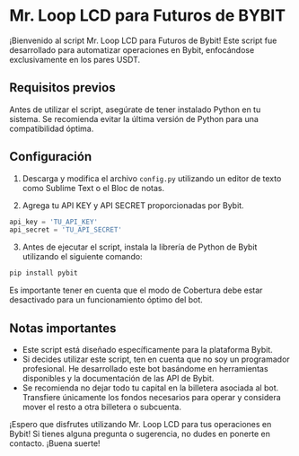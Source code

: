 # Mr. Loop LCD para Futuros de BYBIT

¡Bienvenido al script Mr. Loop LCD para Futuros de Bybit! Este script fue desarrollado para automatizar operaciones en Bybit, enfocándose exclusivamente en los pares USDT.

## Requisitos previos

Antes de utilizar el script, asegúrate de tener instalado Python en tu sistema. Se recomienda evitar la última versión de Python para una compatibilidad óptima.

## Configuración

1. Descarga y modifica el archivo `config.py` utilizando un editor de texto como Sublime Text o el Bloc de notas.

2. Agrega tu API KEY y API SECRET proporcionadas por Bybit. 

```python
api_key = 'TU_API_KEY'
api_secret = 'TU_API_SECRET'
```

3. Antes de ejecutar el script, instala la librería de Python de Bybit utilizando el siguiente comando:

```bash
pip install pybit
```

Es importante tener en cuenta que el modo de Cobertura debe estar desactivado para un funcionamiento óptimo del bot.

## Notas importantes

- Este script está diseñado específicamente para la plataforma Bybit.
- Si decides utilizar este script, ten en cuenta que no soy un programador profesional. He desarrollado este bot basándome en herramientas disponibles y la documentación de las API de Bybit.
- Se recomienda no dejar todo tu capital en la billetera asociada al bot. Transfiere únicamente los fondos necesarios para operar y considera mover el resto a otra billetera o subcuenta.
  
¡Espero que disfrutes utilizando Mr. Loop LCD para tus operaciones en Bybit! Si tienes alguna pregunta o sugerencia, no dudes en ponerte en contacto. ¡Buena suerte!

